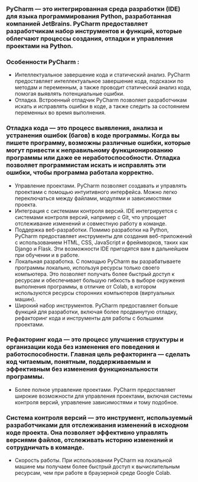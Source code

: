 ### PyCharm — это интегрированная среда разработки (IDE) для языка программирования Python, разработанная компанией JetBrains. PyCharm предоставляет разработчикам набор инструментов и функций, которые облегчают процессы создания, отладки и управления проектами на Python.

### Особенности PyCharm : 

- Интеллектуальное завершение кода и статический анализ. PyCharm предоставляет интеллектуальное завершение кода, подсказки по методам и переменным, а также проводит статический анализ кода, помогая выявлять потенциальные ошибки.
- Отладка. Встроенный отладчик PyCharm позволяет разработчикам искать и исправлять ошибки в коде, а также следить за состоянием переменных во время выполнения.
### Отладка кода — это процесс выявления, анализа и устранения ошибок (багов) в коде программы. Когда вы пишете программу, возможны различные ошибки, которые могут привести к неправильному функционированию программы или даже ее неработоспособности. Отладка позволяет программистам искать и исправлять эти ошибки, чтобы программа работала корректно.
- Управление проектами. PyCharm позволяет создавать и управлять проектами с помощью интуитивного интерфейса. Можно легко переключаться между файлами, модулями и зависимостями проекта.
- Интеграция с системами контроля версий. IDE интегрируется с системами контроля версий, например с Git, что упрощает отслеживание изменений и совместную работу в команде. 
- Поддержка веб-разработки. Помимо разработки на Python, PyCharm предоставляет инструменты для создания веб-приложений с использованием HTML, CSS, JavaScript и фреймворков, таких как Django и Flask. Эти возможности IDE пригодятся вам в дальнейшем при обучении и в работе.
- Локальная разработка. С помощью PyCharm вы разрабатываете программы локально, используя ресурсы только своего компьютера. Это позволяет получать более быстрый доступ к ресурсам и обеспечивает большую гибкость в выборе окружения выполнения программы, в отличие от Colab, в котором используются ресурсы сторонних компьютеров (виртуальных машин).
- Широкий набор инструментов. PyCharm предоставляет больше функций для разработки, включая более продвинутую отладку, рефакторинг кода и инструменты для работы с большими проектами.
### Рефакторинг кода — это процесс улучшения структуры и организации кода без изменения его поведения и работоспособности. Главная цель рефакторинга — сделать код читаемым, понятным, поддерживаемым и эффективным без изменения функциональности программы.

- Более полное управление проектами. PyCharm предоставляет широкие возможности для управления проектами, включая системы контроля версий, управление зависимостями и тому подобное.

### Система контроля версий — это инструмент, используемый разработчиками для отслеживания изменений в исходном коде проекта. Она позволяет эффективно управлять версиями файлов, отслеживать историю изменений и сотрудничать в команде.

- Скорость работы. При использовании PyCharm на локальной машине мы получаем более быстрый доступ к вычислительным ресурсам, чем при работе в браузерной среде Google Colab.